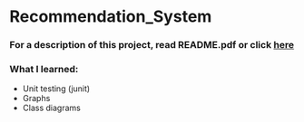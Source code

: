 # Recommendation_System

### For a description of this project, read README.pdf or click [here](https://github.com/fxnolimit/Recommendation_System/blob/master/Requirements.pdf)

### What I learned:
- Unit testing (junit)
- Graphs 
- Class diagrams
